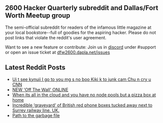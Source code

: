 ## 2600 Hacker Quarterly subreddit and Dallas/Fort Worth Meetup group
The semi-official subreddit for readers of the infamous little magazine at your local bookstore--full of goodies for the aspiring hacker. Please do not post links that violate the reddit's user agreement.

Want to see a new feature or contribute: 
Join us in [discord](https://dfw2600.dapla.net/chat) under #support or open an issue ticket at [dfw2600.dapla.net/issues](https://dfw2600.dapla.net/issues)

## Latest Reddit Posts
<!-- BLOG-POST-LIST:START -->
- [Ui t see kynuii I go to you mg s no boo Kiki k to junk cam Chu n cry u CNN](https://www.reddit.com/r/2600/comments/12sblng/ui_t_see_kynuii_i_go_to_you_mg_s_no_boo_kiki_k_to/)
- [NEW 'Off The Wall' ONLINE](https://2600.com/wall/18-04-2023)
- [When its all in the cloud and you have no node pools but a pizza box at home](https://www.reddit.com/r/2600/comments/12qruta/when_its_all_in_the_cloud_and_you_have_no_node/)
- [Incredible ‘graveyard’ of British red phone boxes tucked away next to Surrey railway line. UK.](https://www.reddit.com/r/2600/comments/12qjq26/incredible_graveyard_of_british_red_phone_boxes/)
- [Path to the garbage file](https://www.reddit.com/r/2600/comments/12pkwxd/path_to_the_garbage_file/)
<!-- BLOG-POST-LIST:END -->
